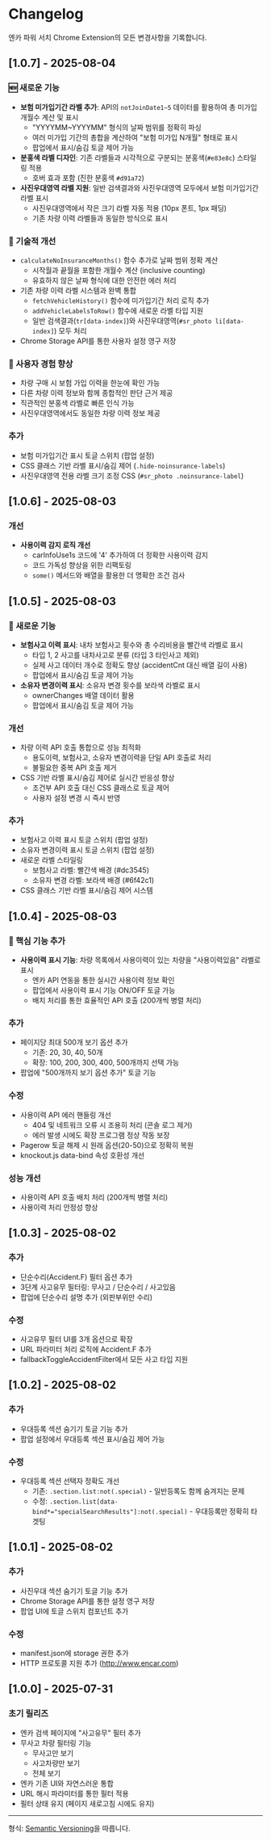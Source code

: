 # Changelog

엔카 파워 서치 Chrome Extension의 모든 변경사항을 기록합니다.

## [1.0.7] - 2025-08-04
### 🆕 새로운 기능
- **보험 미가입기간 라벨 추가**: API의 `notJoinDate1~5` 데이터를 활용하여 총 미가입 개월수 계산 및 표시
  - "YYYYMM~YYYYMM" 형식의 날짜 범위를 정확히 파싱
  - 여러 미가입 기간의 총합을 계산하여 "보험 미가입 N개월" 형태로 표시
  - 팝업에서 표시/숨김 토글 제어 가능
- **분홍색 라벨 디자인**: 기존 라벨들과 시각적으로 구분되는 분홍색(`#e83e8c`) 스타일링 적용
  - 호버 효과 포함 (진한 분홍색 `#d91a72`)
- **사진우대영역 라벨 지원**: 일반 검색결과와 사진우대영역 모두에서 보험 미가입기간 라벨 표시
  - 사진우대영역에서 작은 크기 라벨 자동 적용 (10px 폰트, 1px 패딩)
  - 기존 차량 이력 라벨들과 동일한 방식으로 표시

### 🔧 기술적 개선
- `calculateNoInsuranceMonths()` 함수 추가로 날짜 범위 정확 계산
  - 시작월과 끝월을 포함한 개월수 계산 (inclusive counting)
  - 유효하지 않은 날짜 형식에 대한 안전한 에러 처리
- 기존 차량 이력 라벨 시스템과 완벽 통합
  - `fetchVehicleHistory()` 함수에 미가입기간 처리 로직 추가
  - `addVehicleLabelsToRow()` 함수에 새로운 라벨 타입 지원
  - 일반 검색결과(`tr[data-index]`)와 사진우대영역(`#sr_photo li[data-index]`) 모두 처리
- Chrome Storage API를 통한 사용자 설정 영구 저장

### 📱 사용자 경험 향상
- 차량 구매 시 보험 가입 이력을 한눈에 확인 가능
- 다른 차량 이력 정보와 함께 종합적인 판단 근거 제공
- 직관적인 분홍색 라벨로 빠른 인식 가능
- 사진우대영역에서도 동일한 차량 이력 정보 제공

### 추가
- 보험 미가입기간 표시 토글 스위치 (팝업 설정)
- CSS 클래스 기반 라벨 표시/숨김 제어 (`.hide-noinsurance-labels`)
- 사진우대영역 전용 라벨 크기 조정 CSS (`#sr_photo .noinsurance-label`)

## [1.0.6] - 2025-08-03
### 개선
- **사용이력 감지 로직 개선**
  - carInfoUse1s 코드에 '4' 추가하여 더 정확한 사용이력 감지
  - 코드 가독성 향상을 위한 리팩토링
  - `some()` 메서드와 배열을 활용한 더 명확한 조건 검사

## [1.0.5] - 2025-08-03
### 🚗 새로운 기능
- **보험사고 이력 표시**: 내차 보험사고 횟수와 총 수리비용을 빨간색 라벨로 표시
  - 타입 1, 2 사고를 내차사고로 분류 (타입 3 타인사고 제외)
  - 실제 사고 데이터 개수로 정확도 향상 (accidentCnt 대신 배열 길이 사용)
  - 팝업에서 표시/숨김 토글 제어 가능
- **소유자 변경이력 표시**: 소유자 변경 횟수를 보라색 라벨로 표시
  - ownerChanges 배열 데이터 활용
  - 팝업에서 표시/숨김 토글 제어 가능

### 개선
- 차량 이력 API 호출 통합으로 성능 최적화
  - 용도이력, 보험사고, 소유자 변경이력을 단일 API 호출로 처리
  - 불필요한 중복 API 호출 제거
- CSS 기반 라벨 표시/숨김 제어로 실시간 반응성 향상
  - 조건부 API 호출 대신 CSS 클래스로 토글 제어
  - 사용자 설정 변경 시 즉시 반영

### 추가
- 보험사고 이력 표시 토글 스위치 (팝업 설정)
- 소유자 변경이력 표시 토글 스위치 (팝업 설정)
- 새로운 라벨 스타일링
  - 보험사고 라벨: 빨간색 배경 (#dc3545)
  - 소유자 변경 라벨: 보라색 배경 (#6f42c1)
- CSS 클래스 기반 라벨 표시/숨김 제어 시스템

## [1.0.4] - 2025-08-03
### 🚗 핵심 기능 추가
- **사용이력 표시 기능**: 차량 목록에서 사용이력이 있는 차량을 "사용이력있음" 라벨로 표시
  - 엔카 API 연동을 통한 실시간 사용이력 정보 확인
  - 팝업에서 사용이력 표시 기능 ON/OFF 토글 가능
  - 배치 처리를 통한 효율적인 API 호출 (200개씩 병렬 처리)

### 추가
- 페이지당 최대 500개 보기 옵션 추가
  - 기존: 20, 30, 40, 50개
  - 확장: 100, 200, 300, 400, 500개까지 선택 가능
- 팝업에 "500개까지 보기 옵션 추가" 토글 기능

### 수정
- 사용이력 API 에러 핸들링 개선
  - 404 및 네트워크 오류 시 조용히 처리 (콘솔 로그 제거)
  - 에러 발생 시에도 확장 프로그램 정상 작동 보장
- Pagerow 토글 해제 시 원래 옵션(20-50)으로 정확히 복원
- knockout.js data-bind 속성 호환성 개선

### 성능 개선
- 사용이력 API 호출 배치 처리 (200개씩 병렬 처리)
- 사용이력 처리 안정성 향상

## [1.0.3] - 2025-08-02
### 추가
- 단순수리(Accident.F) 필터 옵션 추가
- 3단계 사고유무 필터링: 무사고 / 단순수리 / 사고있음
- 팝업에 단순수리 설명 추가 (외판부위만 수리)

### 수정
- 사고유무 필터 UI를 3개 옵션으로 확장
- URL 파라미터 처리 로직에 Accident.F 추가
- fallbackToggleAccidentFilter에서 모든 사고 타입 지원

## [1.0.2] - 2025-08-02
### 추가
- 우대등록 섹션 숨기기 토글 기능 추가
- 팝업 설정에서 우대등록 섹션 표시/숨김 제어 가능

### 수정
- 우대등록 섹션 선택자 정확도 개선
  - 기존: `.section.list:not(.special)` - 일반등록도 함께 숨겨지는 문제
  - 수정: `.section.list[data-bind*="specialSearchResults"]:not(.special)` - 우대등록만 정확히 타겟팅

## [1.0.1] - 2025-08-02
### 추가
- 사진우대 섹션 숨기기 토글 기능 추가
- Chrome Storage API를 통한 설정 영구 저장
- 팝업 UI에 토글 스위치 컴포넌트 추가

### 수정
- manifest.json에 storage 권한 추가
- HTTP 프로토콜 지원 추가 (http://www.encar.com)

## [1.0.0] - 2025-07-31
### 초기 릴리즈
- 엔카 검색 페이지에 "사고유무" 필터 추가
- 무사고 차량 필터링 기능
  - 무사고만 보기
  - 사고차량만 보기
  - 전체 보기
- 엔카 기존 UI와 자연스러운 통합
- URL 해시 파라미터를 통한 필터 적용
- 필터 상태 유지 (페이지 새로고침 시에도 유지)

---

형식: [Semantic Versioning](https://semver.org/lang/ko/)을 따릅니다.